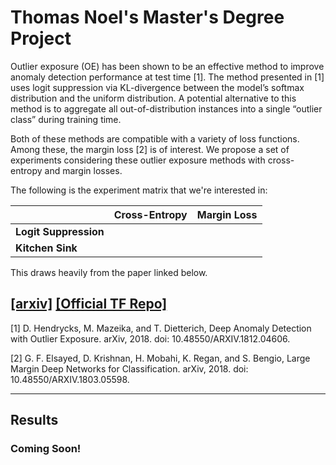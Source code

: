 # Thomas Noel's Master's Degree Project

Outlier exposure (OE) has been shown to be an effective method to improve anomaly detection performance at test time [1]. The method presented in [1] uses logit suppression via KL-divergence between the model’s softmax distribution and the uniform distribution. A potential alternative to this method is to aggregate all out-of-distribution instances into a single “outlier class” during training time.

Both of these methods are compatible with a variety of loss functions. Among these, the margin loss [2]  is of interest. We propose a set of experiments considering these outlier exposure methods with cross-entropy and margin losses.

The following is the experiment matrix that we're interested in:

|             | **Cross-Entropy** | **Margin Loss** |
|:------------|:------------------|:----------------|
|**Logit Suppression**| | |
|**Kitchen Sink**| | |

This draws heavily from the paper linked below.

## [[arxiv]](https://arxiv.org/abs/1803.05598) [[Official TF Repo]](https://github.com/google-research/google-research/tree/master/large_margin)

[1]  D. Hendrycks, M. Mazeika, and T. Dietterich, Deep Anomaly Detection with Outlier Exposure. arXiv, 2018. doi: 10.48550/ARXIV.1812.04606.

[2] G. F. Elsayed, D. Krishnan, H. Mobahi, K. Regan, and S. Bengio, Large Margin Deep Networks for Classification. arXiv, 2018. doi: 10.48550/ARXIV.1803.05598.

<hr>

## Results 

### Coming Soon!